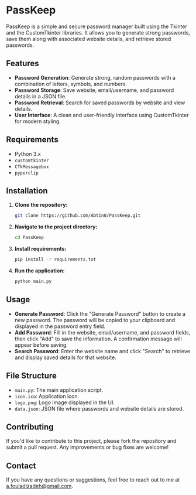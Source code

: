 # PassKeep

PassKeep is a simple and secure password manager built using the Tkinter and the CustomTkinter libraries. It allows you to generate strong passwords, save them along with associated website details, and retrieve stored passwords.

## Features

- **Password Generation**: Generate strong, random passwords with a combination of letters, symbols, and numbers.
- **Password Storage**: Save website, email/username, and password details in a JSON file.
- **Password Retrieval**: Search for saved passwords by website and view details.
- **User Interface**: A clean and user-friendly interface using CustomTkinter for modern styling.

## Requirements

- Python 3.x
- `customtkinter`
- `CTkMessagebox`
- `pyperclip`

## Installation

1. **Clone the repository:**

    ```bash
    git clone https://github.com/Abtin0/PassKeep.git
    ```

2. **Navigate to the project directory:**

    ```bash
    cd PassKeep
    ```

3. **Install requirements:**

    ```bash
    pip install -r requirements.txt
    ```
    
4. **Run the application:**

    ```bash
    python main.py
    ```
    
## Usage

- **Generate Password**: Click the "Generate Password" button to create a new password. The password will be copied to your clipboard and displayed in the password entry field.
- **Add Password**: Fill in the website, email/username, and password fields, then click "Add" to save the information. A confirmation message will appear before saving.
- **Search Password**: Enter the website name and click "Search" to retrieve and display saved details for that website.

## File Structure

- `main.py`: The main application script.
- `icon.ico`: Application icon.
- `logo.png`: Logo image displayed in the UI.
- `data.json`: JSON file where passwords and website details are stored.

## Contributing

If you'd like to contribute to this project, please fork the repository and submit a pull request. Any improvements or bug fixes are welcome!

## Contact

If you have any questions or suggestions, feel free to reach out to me at [a.fouladizadeh@gmail.com](mailto:a.fouladizadeh@gmail.com).

